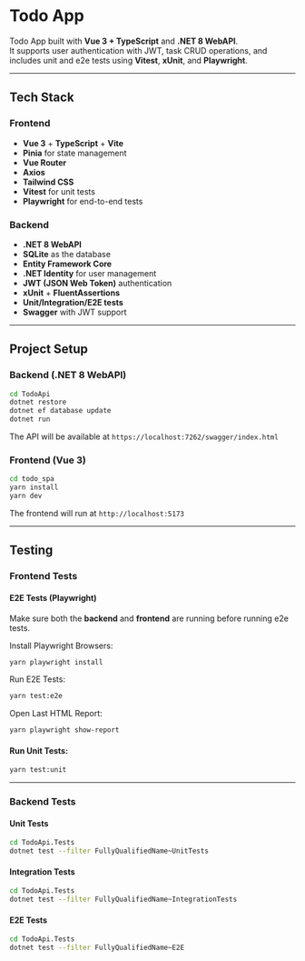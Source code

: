# Todo App

Todo App built with **Vue 3 + TypeScript** and **.NET 8 WebAPI**.  
It supports user authentication with JWT, task CRUD operations, and includes unit and e2e tests using **Vitest**, **xUnit**, and **Playwright**.

---

## Tech Stack

### Frontend
- **Vue 3** + **TypeScript** + **Vite**
- **Pinia** for state management
- **Vue Router**
- **Axios**
- **Tailwind CSS**
- **Vitest** for unit tests
- **Playwright** for end-to-end tests

### Backend
- **.NET 8 WebAPI**
- **SQLite** as the database
- **Entity Framework Core**
- **.NET Identity** for user management
- **JWT (JSON Web Token)** authentication
- **xUnit** + **FluentAssertions**
- **Unit/Integration/E2E tests**
- **Swagger** with JWT support

---

## Project Setup

### Backend (.NET 8 WebAPI)
```bash
cd TodoApi
dotnet restore
dotnet ef database update
dotnet run
```
The API will be available at `https://localhost:7262/swagger/index.html`

### Frontend (Vue 3)
```bash
cd todo_spa
yarn install
yarn dev
```
The frontend will run at `http://localhost:5173`

---

## Testing

### Frontend Tests

#### E2E Tests (Playwright)

Make sure both the **backend** and **frontend** are running before running e2e tests.

Install Playwright Browsers:
```bash
yarn playwright install
```

Run E2E Tests:
```bash
yarn test:e2e
```

Open Last HTML Report:
```bash
yarn playwright show-report
```

#### Run Unit Tests:
```bash
yarn test:unit
```

---

### Backend Tests

#### Unit Tests
```bash
cd TodoApi.Tests
dotnet test --filter FullyQualifiedName~UnitTests
```

#### Integration Tests
```bash
cd TodoApi.Tests
dotnet test --filter FullyQualifiedName~IntegrationTests
```

#### E2E Tests
```bash
cd TodoApi.Tests
dotnet test --filter FullyQualifiedName~E2E
```
